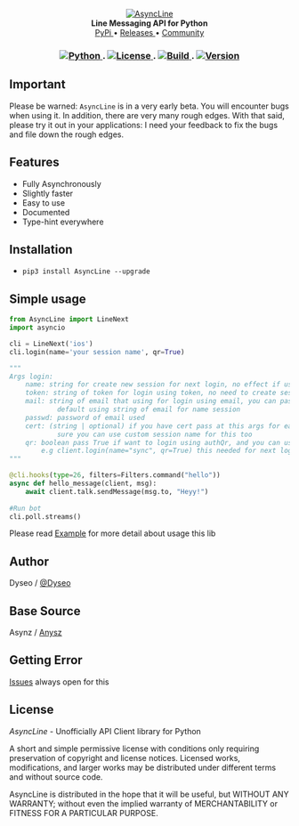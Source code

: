 <p align="center">
    <a href="https://github.com/dyseo/AsyncLine">
        <img src="https://i.imgur.com/8yPDQiHr.png" alt="AsyncLine">
    </a>
    <br>
    <b>Line Messaging API for Python</b>
    <br>
    <a href="https://pypi.org/project/AsyncLine">
        PyPi
    </a>
    •
    <a href="https://github.com/dyseo/AsyncLine/releases">
        Releases
    </a>
    •
    <a href="https://line.me/ti/g2/KeQQBF78pOLSfe4uaS--Ew">
        Community
    </a>
</p>

<h3 align="center"> 
  <a href="https://python.org"> 
    <img src="https://img.shields.io/badge/3.6%20%7C%203.7-blue.svg?&logo=python&label=Python" alt="Python">
  </a>
  .
  <a href="https://opensource.org/licenses/MIT"> 
    <img src="https://img.shields.io/github/license/dyseo/A.svg" alt="License">
  </a>
  .
  <a href="https://travis-ci.org/dyseo/AsyncLine.svg?branch=master">
    <img src="https://travis-ci.org/dyseo/AsyncLine.svg?branch=master" alt="Build">
  </a>
  .
  <a href="https://github.com/dyseo/AsyncLine">
    <img src="https://img.shields.io/badge/Version-1.5.8-red" alt="Version">
  <a/>
</h3>
  

## Important
Please be warned: `AsyncLine` is in a very early beta. You will encounter bugs when using it. In addition, there are very many rough edges. With that said, please try it out in your applications: I need your feedback to fix the bugs and file down the rough edges.

## Features
- Fully Asynchronously
- Slightly faster
- Easy to use
- Documented
- Type-hint everywhere

## Installation
- `pip3 install AsyncLine --upgrade`

## Simple usage
```python
from AsyncLine import LineNext
import asyncio

cli = LineNext('ios')
cli.login(name='your session name', qr=True)

"""
Args login:
	name: string for create new session for next login, no effect if using token login
	token: string of token for login using token, no need to create session name
	mail: string of email that using for login using email, you can pass name session for custom session
			default using string of email for name session
	passwd: password of email used
	cert: (string | optional) if you have cert pass at this args for easy login using email
			sure you can use custom session name for this too
	qr: boolean pass True if want to login using authQr, and you can use custom session name
		e.g client.login(name="sync", qr=True) this needed for next login
"""

@cli.hooks(type=26, filters=Filters.command("hello"))
async def hello_message(client, msg):
	await client.talk.sendMessage(msg.to, "Heyy!")
	
#Run bot
cli.poll.streams()
```
Please read [Example](examples) for more detail about usage this lib

## Author
Dyseo / [@Dyseo](https://line.me/ti/p/~line.bngsad)

## Base Source
Asynz / [Anysz](https://github.com/anysz)


## Getting Error
[Issues](https://github.com/dyseo/AsyncLine/issues) always open for this


## License
*AsyncLine* - Unofficially API Client library for Python

A short and simple permissive license with conditions only requiring preservation of copyright and license notices. Licensed works, modifications, and larger works may be distributed under different terms and without source code.

AsyncLine is distributed in the hope that it will be useful,
but WITHOUT ANY WARRANTY; without even the implied warranty of
MERCHANTABILITY or FITNESS FOR A PARTICULAR PURPOSE. 
